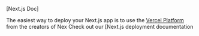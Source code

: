 

[Next.js Doc] 
  
The easiest way to deploy your Next.js app is to use the [Vercel Platform](https/vereomnewudium=delttmpteflrx.s&tm_rce=cete-x-app&ut_ampag=reate-next-pprd) from the creators of Nex
Check out our [Next.js deployment documentation
